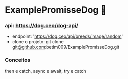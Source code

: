 # ExamplePromisseDog :rocket:

### api: https://dog.ceo/dog-api/ 
  - endpoint: 'https://dog.ceo/api/breeds/image/random'
  - clone o projeto: git clone git@github.com:betim009/ExamplePromisseDog.git
  
### Conceitos
then e catch, async e await, try e catch
